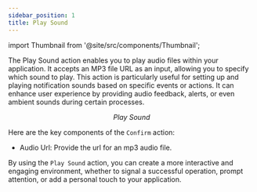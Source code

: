 ```yaml
---
sidebar_position: 1
title: Play Sound
---
```

import Thumbnail from '@site/src/components/Thumbnail';

The Play Sound action enables you to play audio files within your application. It accepts an MP3 file URL as an input, allowing you to specify which sound to play. This action is particularly useful for setting up and playing notification sounds based on specific events or actions. It can enhance user experience by providing audio feedback, alerts, or even ambient sounds during certain processes. 

<figure>
<Thumbnail src="/img/reference/actionflow-blocks/playsound/playsound.png" alt="Play Sound" />
<figcaption align='center'><i>Play Sound</i></figcaption>
</figure>

Here are the key components of the `Confirm` action:

<figure>
<Thumbnail src="/img/reference/actionflow-blocks/playsound/configureplaysound.png" alt="Confirm" />
</figure>

- Audio Url: Provide the url for an mp3 audio file.

By using the `Play Sound` action, you can create a more interactive and engaging environment, whether to signal a successful operation, prompt attention, or add a personal touch to your application.